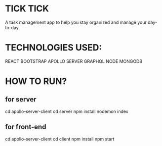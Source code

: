 # TICK TICK
A task management app to help you stay organized and manage your day-to-day. 

# TECHNOLOGIES USED:
REACT
BOOTSTRAP
APOLLO SERVER
GRAPHQL
NODE
MONGODB

# HOW TO RUN?
## for server
cd apollo-server-client
cd server
npm install
nodemon index

## for front-end
cd apollo-server-client
cd client
npm install
npm start


